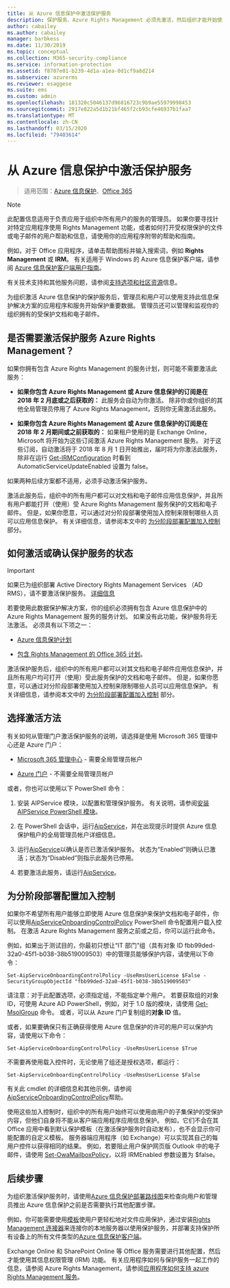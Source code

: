 ```yaml
---
title: 从 Azure 信息保护中激活保护服务
description: 保护服务、Azure Rights Management 必须先激活，然后组织才能开始使用支持此信息保护解决方案的应用程序和服务来保护文档和电子邮件。
author: cabailey
ms.author: cabailey
manager: barbkess
ms.date: 11/30/2019
ms.topic: conceptual
ms.collection: M365-security-compliance
ms.service: information-protection
ms.assetid: f8707e01-b239-4d1a-a1ea-0d1cf9a8d214
ms.subservice: azurerms
ms.reviewer: esaggese
ms.suite: ems
ms.custom: admin
ms.openlocfilehash: 181320c5046137d96816723c9b9ae55979998453
ms.sourcegitcommit: 2917e822a5d1b21bf465f2cb93cfe46937b1faa7
ms.translationtype: MT
ms.contentlocale: zh-CN
ms.lasthandoff: 03/15/2020
ms.locfileid: "79403614"
---
```

# <a name="activating-the-protection-service-from-azure-information-protection"></a>从 Azure 信息保护中激活保护服务

>适用范围：[Azure 信息保护](https://azure.microsoft.com/pricing/details/information-protection)、[Office 365](https://download.microsoft.com/download/E/C/F/ECF42E71-4EC0-48FF-AA00-577AC14D5B5C/Azure_Information_Protection_licensing_datasheet_EN-US.pdf)

> [!NOTE]
> 此配置信息适用于负责应用于组织中所有用户的服务的管理员。 如果你要寻找针对特定应用程序使用 Rights Management 功能，或者如何打开受权限保护的文件或电子邮件的用户帮助和信息，请使用你的应用程序附带的帮助和指南。
>
> 例如，对于 Office 应用程序，请单击帮助图标并输入搜索词，例如 **Rights Management** 或 **IRM**。 有关适用于 Windows 的 Azure 信息保护客户端，请参阅 [Azure 信息保护客户端用户指南](./rms-client/client-user-guide.md)。
>
> 有关技术支持和其他服务问题，请参阅[支持选项和社区资源](information-support.md#support-options-and-community-resources)信息。

为组织激活 Azure 信息保护的保护服务后，管理员和用户可以使用支持此信息保护解决方案的应用程序和服务开始保护重要数据。 管理员还可以管理和监视你的组织拥有的受保护文档和电子邮件。 


## <a name="do-you-need-to-activate-the-protection-service-azure-rights-management"></a>是否需要激活保护服务 Azure Rights Management？

如果你拥有包含 Azure Rights Management 的服务计划，则可能不需要激活此服务：

- **如果你包含 Azure Rights Management 或 Azure 信息保护的订阅是在 2018 年 2 月底或之后获取的：** 此服务会自动为你激活。 除非你或你组织的其他全局管理员停用了 Azure Rights Management，否则你无需激活此服务。

- **如果你包含 Azure Rights Management 或 Azure 信息保护的订阅是在 2018 年 2 月期间或之前获取的：** 如果租户使用的是 Exchange Online，Microsoft 将开始为这些订阅激活 Azure Rights Management 服务。 对于这些订阅，自动激活将于 2018 年 8 月 1 日开始推出，届时将为你激活此服务，除非在运行 [Get-IRMConfiguration](/powershell/module/exchange/encryption-and-certificates/get-irmconfiguration?view=exchange-ps) 时看到 AutomaticServiceUpdateEnabled 设置为 false。 

如果两种后续方案都不适用，必须手动激活保护服务。 

激活此服务后，组织中的所有用户都可以对文档和电子邮件应用信息保护，并且所有用户都能打开（使用）受 Azure Rights Management 服务保护的文档和电子邮件。 但是，如果你愿意，可以通过对分阶段部署使用加入控制来限制哪些人员可以应用信息保护。 有关详细信息，请参阅本文中的 [为分阶段部署配置加入控制](#configuring-onboarding-controls-for-a-phased-deployment) 部分。

## <a name="how-to-activate-or-confirm-the-status-of-the-protection-service"></a>如何激活或确认保护服务的状态 

> [!IMPORTANT]
> 如果已为组织部署 Active Directory Rights Management Services （AD RMS），请不要激活保护服务。 [详细信息](prepare-environment-adrms.md)

若要使用此数据保护解决方案，你的组织必须拥有包含 Azure 信息保护中的 Azure Rights Management 服务的服务计划。 如果没有此功能，保护服务将无法激活。 必须具有以下项之一：

- [Azure 信息保护计划](https://www.microsoft.com/cloud-platform/azure-information-protection-pricing) 

- [包含 Rights Management 的 Office 365 计划](https://download.microsoft.com/download/E/C/F/ECF42E71-4EC0-48FF-AA00-577AC14D5B5C/Azure_Information_Protection_licensing_datasheet_EN-US.pdf)。

激活保护服务后，组织中的所有用户都可以对其文档和电子邮件应用信息保护，并且所有用户均可打开（使用）受此服务保护的文档和电子邮件。 但是，如果你愿意，可以通过对分阶段部署使用加入控制来限制哪些人员可以应用信息保护。 有关详细信息，请参阅本文中的 [为分阶段部署配置加入控制](#configuring-onboarding-controls-for-a-phased-deployment) 部分。

## <a name="choosing-your-activation-method"></a>选择激活方法

有关如何从管理门户激活保护服务的说明，请选择是使用 Microsoft 365 管理中心还是 Azure 门户：

- [Microsoft 365 管理中心](activate-office365.md) - 需要全局管理员帐户

- [Azure 门户](activate-azure.md) - 不需要全局管理员帐户

或者，你也可以使用以下 PowerShell 命令：

1. 安装 AIPService 模块，以配置和管理保护服务。 有关说明，请参阅[安装 AIPService PowerShell 模块](install-powershell.md)。

2. 在 PowerShell 会话中，运行[AipService](/powershell/module/aipservice/connect-aipservice)，并在出现提示时提供 Azure 信息保护租户的全局管理员帐户详细信息。

3. 运行[AipService](/powershell/module/aipservice/get-aipservice)以确认是否已激活保护服务。 状态为“Enabled”则确认已激活；状态为“Disabled”则指示此服务已停用。

4. 若要激活此服务，请运行[AipService](/powershell/module/aipservice/enable-aipservice)。

## <a name="configuring-onboarding-controls-for-a-phased-deployment"></a>为分阶段部署配置加入控制
如果你不希望所有用户能够立即使用 Azure 信息保护来保护文档和电子邮件，你可以使用[AipServiceOnboardingControlPolicy](/powershell/module/aipservice/set-aipserviceonboardingcontrolpolicy) PowerShell 命令配置用户载入控制。 在激活 Azure Rights Management 服务之前或之后，你可以运行此命令。

例如，如果出于测试目的，你最初只想让“IT 部门”组（具有对象 ID fbb99ded-32a0-45f1-b038-38b519009503）中的管理员能够保护内容，请使用以下命令：

```
Set-AipServiceOnboardingControlPolicy -UseRmsUserLicense $False -SecurityGroupObjectId "fbb99ded-32a0-45f1-b038-38b519009503"
```

请注意：对于此配置选项，必须指定组，不能指定单个用户。 若要获取组的对象 ID，可使用 Azure AD PowerShell，例如，对于 1.0 版的模块，请使用 [Get-MsolGroup](/powershell/msonline/v1/get-msolgroup) 命令。 或者，可以从 Azure 门户复制组的**对象 ID** 值。

或者，如果要确保只有正确获得使用 Azure 信息保护的许可的用户可以保护内容，请使用以下命令：

```
Set-AipServiceOnboardingControlPolicy -UseRmsUserLicense $True
```

不需要再使用载入控件时，无论使用了组还是授权选项，都运行：

```
Set-AipServiceOnboardingControlPolicy -UseRmsUserLicense $False
```

有关此 cmdlet 的详细信息和其他示例，请参阅[AipServiceOnboardingControlPolicy](/powershell/module/aipservice/set-aipserviceonboardingcontrolpolicy)帮助。

使用这些加入控制时，组织中的所有用户始终可以使用由用户的子集保护的受保护内容，但他们自身将不能从客户端应用程序应用信息保护。 例如，它们不会在其 Office 应用中看到默认保护模板（在激活保护服务时自动发布），也不会显示你可能配置的自定义模板。 服务器端应用程序（如 Exchange）可以实现其自己的每用户控件以获得相同的结果。 例如，若要阻止用户保护网页版 Outlook 中的电子邮件，请使用 [Set-OwaMailboxPolicy](/powershell/module/exchange/client-access/set-owamailboxpolicy?view=exchange-ps)，以将 IRMEnabled 参数设置为 $false。


## <a name="next-steps"></a>后续步骤
为组织激活保护服务时，请使用[Azure 信息保护部署路线图](deployment-roadmap.md)来检查向用户和管理员推出 Azure 信息保护之前是否需要执行其他配置步骤。 

例如，你可能需要使用[模板](configure-policy-templates.md)使用户更轻松地对文件应用保护，通过安装[Rights Management 连接器](deploy-rms-connector.md)来连接你的本地服务器以使用保护服务，并部署支持保护所有设备上的所有文件类型的[Azure 信息保护客户端](./rms-client/aip-client.md)。 

Exchange Online 和 SharePoint Online 等 Office 服务需要进行其他配置，然后才能使用其信息权限管理 (IRM) 功能。 有关应用程序如何与保护服务一起工作的信息，请参阅 Azure Rights Management，请参阅[应用程序如何支持 azure Rights Management 服务](applications-support.md)。

